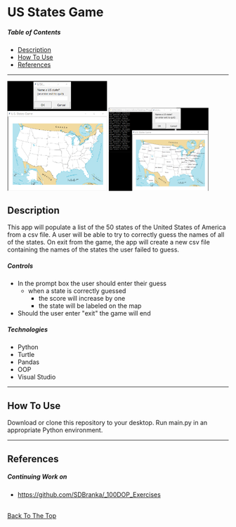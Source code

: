 # US States Game

##### Table of Contents

- [Description](#description)
- [How To Use](#how-to-use)
- [References](#references)

---

<p float="center">
    <img src="https://github.com/SDBranka/US_States_Game/blob/main/Resources/Game_Start_screenshot.png" width=45% alt="game start image"/>
    <img src="https://github.com/SDBranka/US_States_Game/blob/main/Resources/Game_Play_screenshot.png" width=45% alt="game play image"/>
</p>

## Description

This app will populate a list of the 50 states of the United States of America from a csv file. A user will be able to try to correctly guess the names of all of the states. On exit from the game, the app will create a new csv file containing the names of the states the user failed to guess.

##### Controls

<ul>
    <li>In the prompt box the user should enter their guess<ul>
        <li>when a state is correctly guessed<ul>
            <li>the score will increase by one</li>
            <li>the state will be labeled on the map</li>
            </ul>
        </ul></li>
    <li>Should the user enter "exit" the game will end</li>
</ul>

##### Technologies

- Python
- Turtle 
- Pandas
- OOP
- Visual Studio

---

## How To Use

Download or clone this repository to your desktop. Run main.py in an appropriate Python environment.

---

## References

##### Continuing Work on
- https://github.com/SDBranka/_100DOP_Exercises

\
[Back To The Top](#us-states-game)